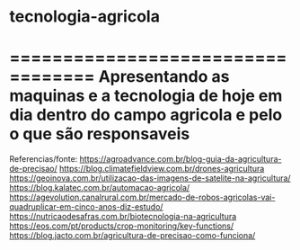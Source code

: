 # tecnologia-agricola
==================================
Apresentando as maquinas e a tecnologia de hoje em dia dentro do campo agricola e pelo o que são responsaveis 
==================================
Referencias/fonte:
https://agroadvance.com.br/blog-guia-da-agricultura-de-precisao/
https://blog.climatefieldview.com.br/drones-agricultura
https://geoinova.com.br/utilizacao-das-imagens-de-satelite-na-agricultura/
https://blog.kalatec.com.br/automacao-agricola/
https://agevolution.canalrural.com.br/mercado-de-robos-agricolas-vai-quadruplicar-em-cinco-anos-diz-estudo/
https://nutricaodesafras.com.br/biotecnologia-na-agricultura
https://eos.com/pt/products/crop-monitoring/key-functions/
https://blog.jacto.com.br/agricultura-de-precisao-como-funciona/
